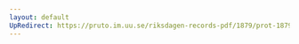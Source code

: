 ```yaml
---
layout: default
UpRedirect: https://pruto.im.uu.se/riksdagen-records-pdf/1879/prot-1879--fk--027/prot-1879--fk--027_017.pdf
---
```


